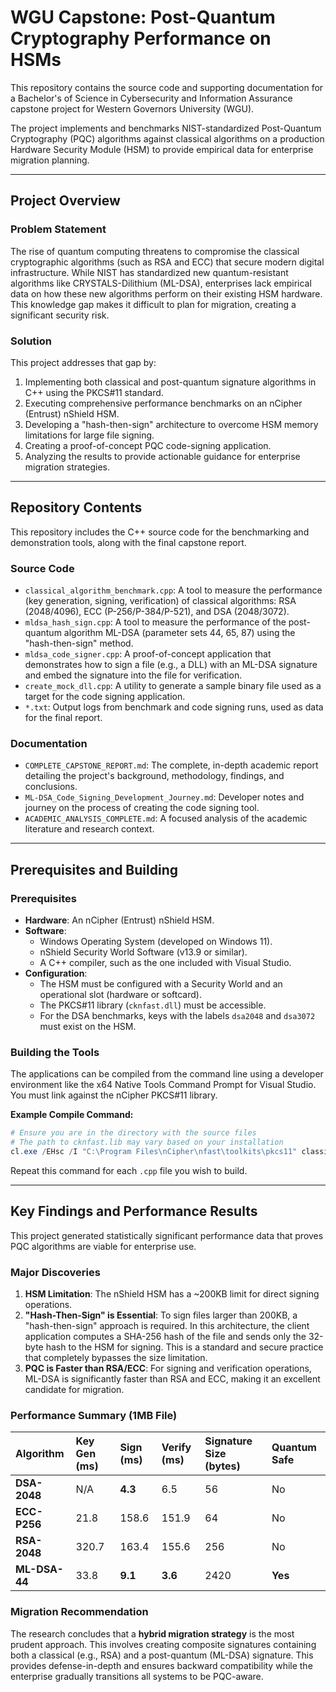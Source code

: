 # WGU Capstone: Post-Quantum Cryptography Performance on HSMs

This repository contains the source code and supporting documentation for a Bachelor's of Science in Cybersecurity and Information Assurance capstone project for Western Governors University (WGU).

The project implements and benchmarks NIST-standardized Post-Quantum Cryptography (PQC) algorithms against classical algorithms on a production Hardware Security Module (HSM) to provide empirical data for enterprise migration planning.

---

## Project Overview

### Problem Statement

The rise of quantum computing threatens to compromise the classical cryptographic algorithms (such as RSA and ECC) that secure modern digital infrastructure. While NIST has standardized new quantum-resistant algorithms like CRYSTALS-Dilithium (ML-DSA), enterprises lack empirical data on how these new algorithms perform on their existing HSM hardware. This knowledge gap makes it difficult to plan for migration, creating a significant security risk.

### Solution

This project addresses that gap by:
1.  Implementing both classical and post-quantum signature algorithms in C++ using the PKCS#11 standard.
2.  Executing comprehensive performance benchmarks on an nCipher (Entrust) nShield HSM.
3.  Developing a "hash-then-sign" architecture to overcome HSM memory limitations for large file signing.
4.  Creating a proof-of-concept PQC code-signing application.
5.  Analyzing the results to provide actionable guidance for enterprise migration strategies.

---

## Repository Contents

This repository includes the C++ source code for the benchmarking and demonstration tools, along with the final capstone report.

### Source Code

*   `classical_algorithm_benchmark.cpp`: A tool to measure the performance (key generation, signing, verification) of classical algorithms: RSA (2048/4096), ECC (P-256/P-384/P-521), and DSA (2048/3072).
*   `mldsa_hash_sign.cpp`: A tool to measure the performance of the post-quantum algorithm ML-DSA (parameter sets 44, 65, 87) using the "hash-then-sign" method.
*   `mldsa_code_signer.cpp`: A proof-of-concept application that demonstrates how to sign a file (e.g., a DLL) with an ML-DSA signature and embed the signature into the file for verification.
*   `create_mock_dll.cpp`: A utility to generate a sample binary file used as a target for the code signing application.
*   `*.txt`: Output logs from benchmark and code signing runs, used as data for the final report.

### Documentation

*   `COMPLETE_CAPSTONE_REPORT.md`: The complete, in-depth academic report detailing the project's background, methodology, findings, and conclusions.
*   `ML-DSA_Code_Signing_Development_Journey.md`: Developer notes and journey on the process of creating the code signing tool.
*   `ACADEMIC_ANALYSIS_COMPLETE.md`: A focused analysis of the academic literature and research context.

---

## Prerequisites and Building

### Prerequisites

*   **Hardware**: An nCipher (Entrust) nShield HSM.
*   **Software**:
    *   Windows Operating System (developed on Windows 11).
    *   nShield Security World Software (v13.9 or similar).
    *   A C++ compiler, such as the one included with Visual Studio.
*   **Configuration**:
    *   The HSM must be configured with a Security World and an operational slot (hardware or softcard).
    *   The PKCS#11 library (`cknfast.dll`) must be accessible.
    *   For the DSA benchmarks, keys with the labels `dsa2048` and `dsa3072` must exist on the HSM.

### Building the Tools

The applications can be compiled from the command line using a developer environment like the x64 Native Tools Command Prompt for Visual Studio. You must link against the nCipher PKCS#11 library.

**Example Compile Command:**
```powershell
# Ensure you are in the directory with the source files
# The path to cknfast.lib may vary based on your installation
cl.exe /EHsc /I "C:\Program Files\nCipher\nfast\toolkits\pkcs11" classical_algorithm_benchmark.cpp /link "C:\Program Files\nCipher\nfast\toolkits\pkcs11\cknfast.lib"
```
Repeat this command for each `.cpp` file you wish to build.

---

## Key Findings and Performance Results

This project generated statistically significant performance data that proves PQC algorithms are viable for enterprise use.

### Major Discoveries

1.  **HSM Limitation**: The nShield HSM has a ~200KB limit for direct signing operations.
2.  **"Hash-Then-Sign" is Essential**: To sign files larger than 200KB, a "hash-then-sign" approach is required. In this architecture, the client application computes a SHA-256 hash of the file and sends only the 32-byte hash to the HSM for signing. This is a standard and secure practice that completely bypasses the size limitation.
3.  **PQC is Faster than RSA/ECC**: For signing and verification operations, ML-DSA is significantly faster than RSA and ECC, making it an excellent candidate for migration.

### Performance Summary (1MB File)

| Algorithm | Key Gen (ms) | Sign (ms) | Verify (ms) | Signature Size (bytes) | Quantum Safe |
| :---------- | :----------- | :-------- | :---------- | :--------------------- | :----------- |
| **DSA-2048** | N/A | **4.3** | 6.5 | 56 | No |
| **ECC-P256** | 21.8 | 158.6 | 151.9 | 64 | No |
| **RSA-2048** | 320.7 | 163.4 | 155.6 | 256 | No |
| **ML-DSA-44** | 33.8 | **9.1** | **3.6** | 2420 | **Yes** |

### Migration Recommendation

The research concludes that a **hybrid migration strategy** is the most prudent approach. This involves creating composite signatures containing both a classical (e.g., RSA) and a post-quantum (ML-DSA) signature. This provides defense-in-depth and ensures backward compatibility while the enterprise gradually transitions all systems to be PQC-aware.
